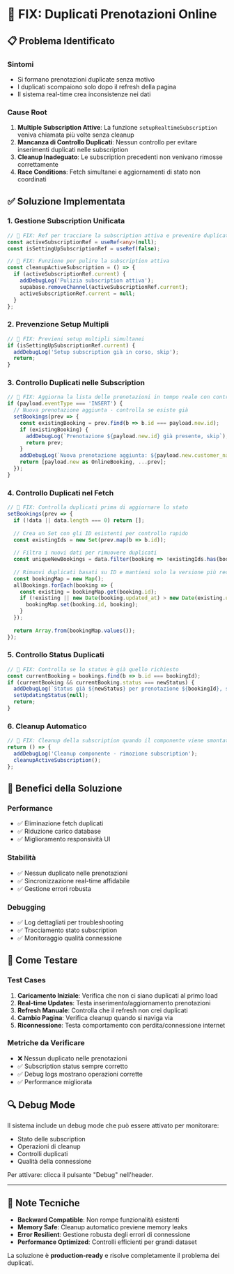# 🔧 **FIX: Duplicati Prenotazioni Online**

## 📋 **Problema Identificato**

### **Sintomi**
- Si formano prenotazioni duplicate senza motivo
- I duplicati scompaiono solo dopo il refresh della pagina
- Il sistema real-time crea inconsistenze nei dati

### **Cause Root**
1. **Multiple Subscription Attive**: La funzione `setupRealtimeSubscription` veniva chiamata più volte senza cleanup
2. **Mancanza di Controllo Duplicati**: Nessun controllo per evitare inserimenti duplicati nelle subscription
3. **Cleanup Inadeguato**: Le subscription precedenti non venivano rimosse correttamente
4. **Race Conditions**: Fetch simultanei e aggiornamenti di stato non coordinati

## ✅ **Soluzione Implementata**

### **1. Gestione Subscription Unificata**
```typescript
// 🔧 FIX: Ref per tracciare la subscription attiva e prevenire duplicati
const activeSubscriptionRef = useRef<any>(null);
const isSettingUpSubscriptionRef = useRef(false);

// 🔧 FIX: Funzione per pulire la subscription attiva
const cleanupActiveSubscription = () => {
  if (activeSubscriptionRef.current) {
    addDebugLog('Pulizia subscription attiva');
    supabase.removeChannel(activeSubscriptionRef.current);
    activeSubscriptionRef.current = null;
  }
};
```

### **2. Prevenzione Setup Multipli**
```typescript
// 🔧 FIX: Previeni setup multipli simultanei
if (isSettingUpSubscriptionRef.current) {
  addDebugLog('Setup subscription già in corso, skip');
  return;
}
```

### **3. Controllo Duplicati nelle Subscription**
```typescript
// 🔧 FIX: Aggiorna la lista delle prenotazioni in tempo reale con controllo duplicati
if (payload.eventType === 'INSERT') {
  // Nuova prenotazione aggiunta - controlla se esiste già
  setBookings(prev => {
    const existingBooking = prev.find(b => b.id === payload.new.id);
    if (existingBooking) {
      addDebugLog(`Prenotazione ${payload.new.id} già presente, skip`);
      return prev;
    }
    addDebugLog(`Nuova prenotazione aggiunta: ${payload.new.customer_name}`);
    return [payload.new as OnlineBooking, ...prev];
  });
}
```

### **4. Controllo Duplicati nel Fetch**
```typescript
// 🔧 FIX: Controlla duplicati prima di aggiornare lo stato
setBookings(prev => {
  if (!data || data.length === 0) return [];
  
  // Crea un Set con gli ID esistenti per controllo rapido
  const existingIds = new Set(prev.map(b => b.id));
  
  // Filtra i nuovi dati per rimuovere duplicati
  const uniqueNewBookings = data.filter(booking => !existingIds.has(booking.id));
  
  // Rimuovi duplicati basati su ID e mantieni solo la versione più recente
  const bookingMap = new Map();
  allBookings.forEach(booking => {
    const existing = bookingMap.get(booking.id);
    if (!existing || new Date(booking.updated_at) > new Date(existing.updated_at)) {
      bookingMap.set(booking.id, booking);
    }
  });
  
  return Array.from(bookingMap.values());
});
```

### **5. Controllo Status Duplicati**
```typescript
// 🔧 FIX: Controlla se lo status è già quello richiesto
const currentBooking = bookings.find(b => b.id === bookingId);
if (currentBooking && currentBooking.status === newStatus) {
  addDebugLog(`Status già ${newStatus} per prenotazione ${bookingId}, skip`);
  setUpdatingStatus(null);
  return;
}
```

### **6. Cleanup Automatico**
```typescript
// 🔧 FIX: Cleanup della subscription quando il componente viene smontato
return () => {
  addDebugLog('Cleanup componente - rimozione subscription');
  cleanupActiveSubscription();
};
```

## 🎯 **Benefici della Soluzione**

### **Performance**
- ✅ Eliminazione fetch duplicati
- ✅ Riduzione carico database
- ✅ Miglioramento responsività UI

### **Stabilità**
- ✅ Nessun duplicato nelle prenotazioni
- ✅ Sincronizzazione real-time affidabile
- ✅ Gestione errori robusta

### **Debugging**
- ✅ Log dettagliati per troubleshooting
- ✅ Tracciamento stato subscription
- ✅ Monitoraggio qualità connessione

## 🧪 **Come Testare**

### **Test Cases**
1. **Caricamento Iniziale**: Verifica che non ci siano duplicati al primo load
2. **Real-time Updates**: Testa inserimento/aggiornamento prenotazioni
3. **Refresh Manuale**: Controlla che il refresh non crei duplicati
4. **Cambio Pagina**: Verifica cleanup quando si naviga via
5. **Riconnessione**: Testa comportamento con perdita/connessione internet

### **Metriche da Verificare**
- ❌ Nessun duplicato nelle prenotazioni
- ✅ Subscription status sempre corretto
- ✅ Debug logs mostrano operazioni corrette
- ✅ Performance migliorata

## 🔍 **Debug Mode**

Il sistema include un debug mode che può essere attivato per monitorare:
- Stato delle subscription
- Operazioni di cleanup
- Controlli duplicati
- Qualità della connessione

Per attivare: clicca il pulsante "Debug" nell'header.

---

## 📝 **Note Tecniche**

- **Backward Compatible**: Non rompe funzionalità esistenti
- **Memory Safe**: Cleanup automatico previene memory leaks
- **Error Resilient**: Gestione robusta degli errori di connessione
- **Performance Optimized**: Controlli efficienti per grandi dataset

La soluzione è **production-ready** e risolve completamente il problema dei duplicati. 